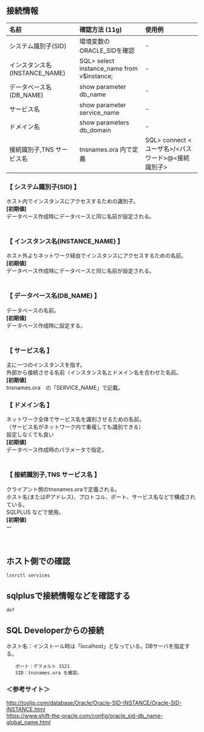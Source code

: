 ## 接続情報

|  名前                          | 確認方法 (11g)                               | 使用例                                             |
|:-------------------------------|:--------------------------------------------|:---------------------------------------------------|
| システム識別子(SID)            | 環境変数のORACLE_SIDを確認                  | -                                                  |
| インスタンス名(INSTANCE_NAME)  | SQL> select instance_name from v$instance;  | -                                                  |
| データベース名(DB_NAME)        | show parameter db_name                      | -                                                  |
| サービス名                     | show parameter service_name                 | -                                                  |
| ドメイン名                     | show parameters db_domain                   | -                                                  |
| 接続識別子,TNS サービス名      | tnsnames.ora 内で定義                       | SQL> connect <ユーザ名>/<パスワード>@<接続識別子>  |

### 【 システム識別子(SID) 】           
ホスト内でインスタンスにアクセスするための識別子。  
**[初期値]**  
データベース作成時にデータベースと同じ名前が設定される。  
　  
### 【 インスタンス名(INSTANCE_NAME) 】
ホスト外よりネットワーク経由でインスタンスにアクセスするための名前。  
**[初期値]**  
データベース作成時にデータベースと同じ名前が設定される。  
　  
### 【 データベース名(DB_NAME) 】
データベースの名前。  
**[初期値]**  
データベース作成時に設定する。  
　  
### 【 サービス名 】       
主に一つのインスタンスを指す。  
外部から接続させる名前（インスタンス名とドメイン名を合わせた名前。  
**[初期値]**  
tnsnames.ora　の「SERVICE_NAME」で記載。
　  
### 【 ドメイン名 】                  
ネットワーク全体でサービス名を識別させるための名前。  
（サービス名がネットワーク内で重複しても識別できる）  
設定しなくても良い  
**[初期値]**  
データベース作成時のパラメータで指定。  
　  
### 【 接続識別子,TNS サービス名 】
クライアント側のtnsnames.oraで定義される。  
ホスト名(またはIPアドレス)、プロトコル、ポート、サービス名などで構成されている。  
SQLPLUS などで使用。  
**[初期値]**  
ー



　  
## ホスト側での確認
```
lsnrctl services
```


## sqlplusで接続情報などを確認する
```
def
```


## SQL Developerからの接続
ホスト名：インストール時は「localhost」となっている。DBサーバを指定する。  
```
　　ポート：デフォルト 1521  
　　SID：tnsnames.ora を確認。  
```

### ＜参考サイト＞
<http://tooljp.com/database/Oracle/Oracle-SID-INSTANCE/Oracle-SID-INSTANCE.html>  
<https://www.shift-the-oracle.com/config/oracle_sid-db_name-global_name.html>  
